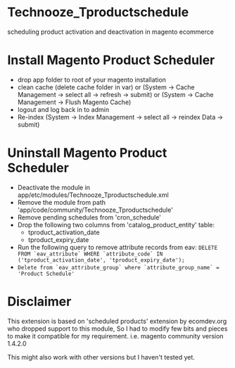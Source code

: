 Technooze_Tproductschedule
==========================

scheduling product activation and deactivation in magento ecommerce

Install Magento Product Scheduler
=================================
- drop app folder to root of your magento installation
- clean cache (delete cache folder in var) or (System -> Cache Management -> select all -> refresh -> submit) or (System -> Cache Management -> Flush Magento Cache)
- logout and log back in to admin
- Re-index (System -> Index Management -> select all -> reindex Data -> submit)


Uninstall Magento Product Scheduler
===================================
- Deactivate the module in app/etc/modules/Technooze_Tproductschedule.xml
- Remove the module from path 'app/code/community/Technooze_Tproductschedule'
- Remove pending schedules from 'cron_schedule'
- Drop the following two columns from 'catalog_product_entity' table:
    - tproduct_activation_date
    - tproduct_expiry_date
- Run the following query to remove attribute records from eav:
```DELETE FROM `eav_attribute` WHERE `attribute_code` IN ('tproduct_activation_date', 'tproduct_expiry_date');```
- ```Delete from `eav_attribute_group` where `attribute_group_name` = 'Product Schedule'```


Disclaimer
==========
This extension is based on 'scheduled products' extension by ecomdev.org who dropped support to this module, So I had to modify few bits and pieces to make it compatible for my requirement. i.e. magento community version 1.4.2.0

This might also work with other versions but I haven't tested yet.

